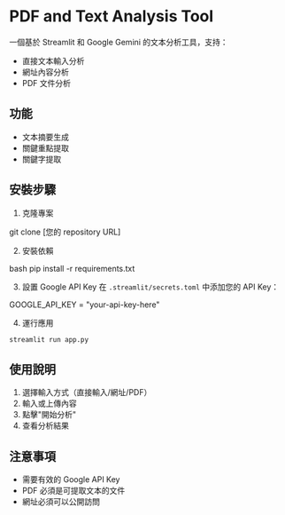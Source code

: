 # PDF and Text Analysis Tool

一個基於 Streamlit 和 Google Gemini 的文本分析工具，支持：
- 直接文本輸入分析
- 網址內容分析
- PDF 文件分析

## 功能
- 文本摘要生成
- 關鍵重點提取
- 關鍵字提取

## 安裝步驟

1. 克隆專案


git clone [您的 repository URL]

2. 安裝依賴

bash
pip install -r requirements.txt

3. 設置 Google API Key
在 `.streamlit/secrets.toml` 中添加您的 API Key：

GOOGLE_API_KEY = "your-api-key-here"

4. 運行應用
```bash
streamlit run app.py
```

## 使用說明
1. 選擇輸入方式（直接輸入/網址/PDF）
2. 輸入或上傳內容
3. 點擊"開始分析"
4. 查看分析結果

## 注意事項
- 需要有效的 Google API Key
- PDF 必須是可提取文本的文件
- 網址必須可以公開訪問

